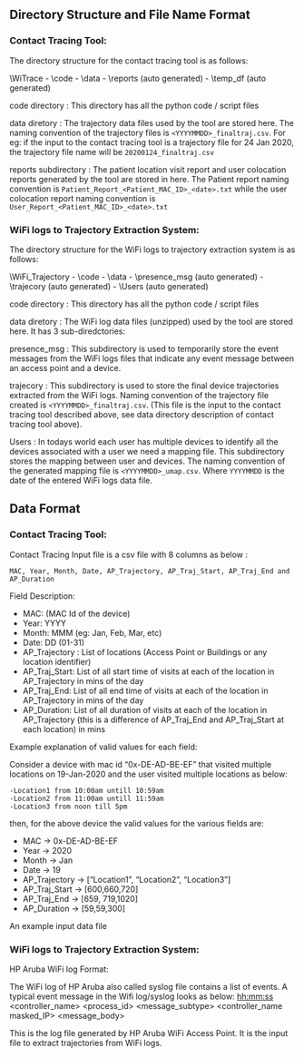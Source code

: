 ## Directory Structure and File Name Format
### Contact Tracing Tool:
The directory structure for the contact tracing tool is as follows:

\WiTrace
    - \code
    - \data
        - \reports (auto generated)
        - \temp_df (auto generated)

code directory : This directory has all the python code / script files 

data diretory : The trajectory data files used by the tool are stored here. The naming convention of the trajectory files is `<YYYYMMDD>_finaltraj.csv`. For eg: if the input to the contact tracing tool is a trajectory file for 24 Jan 2020, the trajectory file name will be `20200124_finaltraj.csv`

reports subdirectory : The patient location visit report and user colocation reports generated by the tool are stored in here. The Patient report naming convention is `Patient_Report_<Patient_MAC_ID>_<date>.txt` while the user colocation report naming convention is `User_Report_<Patient_MAC_ID>_<date>.txt`

### WiFi logs to Trajectory Extraction System:

The directory structure for the WiFi logs to trajectory extraction system is as follows:

\WiFi_Trajectory
    - \code
    - \data
        - \presence_msg (auto generated)
        - \trajecory (auto generated) 
        - \Users (auto generated)

code directory : This directory has all the python code / script files 

data diretory : The WiFi log data files (unzipped) used by the tool are stored here. It has 3 sub-diredctories:

  presence_msg : This subdirectory is used to temporarily store the event messages from the WiFi logs files that indicate any event message between an access point and a device.
  
  trajecory : This subdirectory is used to store the final device trajectories extracted from the WiFi logs. Naming convention of the trajectory file created is `<YYYYMMDD>_finaltraj.csv`. (This file is the input to the contact tracing tool described above, see data directory description of contact tracing tool above).
  
  Users : In todays world each user has multiple devices to identify all the devices associated with a user we need a mapping file. This subdirectory stores the mapping between user and devices. The naming convention of the generated mapping file is `<YYYYMMDD>_umap.csv`. Where `YYYYMMDD` is the date of the entered WiFi logs data file.

## Data Format

### Contact Tracing Tool:
Contact Tracing Input file is a csv file with 8 columns as below : 

    MAC, Year, Month, Date, AP_Trajectory, AP_Traj_Start, AP_Traj_End and AP_Duration

Field Description:

- MAC: (MAC Id of the device)
- Year: YYYY 
- Month: MMM (eg: Jan, Feb, Mar, etc)
- Date: DD (01-31)
- AP_Trajectory : List of locations (Access Point or Buildings or any location identifier) 
- AP_Traj_Start: List of all start time of visits at each of the location in AP_Trajectory in mins of the day
- AP_Traj_End: List of all end time of visits at each of the location in AP_Trajectory in mins of the day
- AP_Duration: List of all duration of visits at each of the location in AP_Trajectory (this is a difference of AP_Traj_End and AP_Traj_Start at each location) in mins

Example explanation of valid values for each field:

Consider a device with mac id “0x-DE-AD-BE-EF” that visited multiple locations on 19-Jan-2020 and the user visited multiple locations as below:

    -Location1 from 10:00am untill 10:59am
    -Location2 from 11:00am untill 11:59am
    -Location3 from noon till 5pm

then, for the above device the valid values for the various fields are:

- MAC -> 0x-DE-AD-BE-EF
- Year -> 2020
- Month -> Jan
- Date -> 19
- AP_Trajectory -> [“Location1”, “Location2”, “Location3”]
- AP_Traj_Start -> [600,660,720]
- AP_Traj_End -> [659, 719,1020]
- AP_Duration -> [59,59,300]


An example input data file <to be added: amee reminder>

### WiFi logs to Trajectory Extraction System:

HP Aruba WiFi log Format:

The WiFi log of HP Aruba also called syslog file contains a list of events. A typical event message in the Wifi log/syslog looks as below:
<Month Date> <hh:mm:ss> <controller_name> <process_id> <message_subtype> <controller_name masked_IP> <message_body>

This is the log file generated by HP Aruba WiFi Access Point. It is the input file to extract trajectories from WiFi logs.
